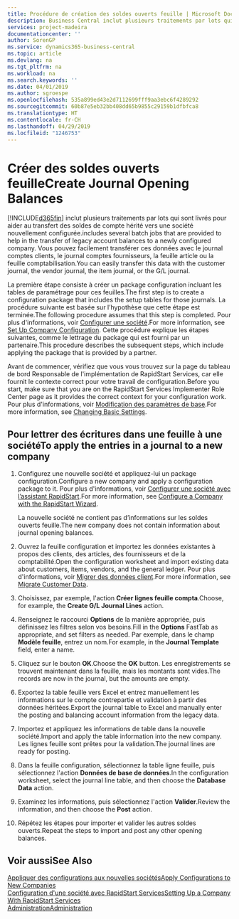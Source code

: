 ```yaml
---
title: Procédure de création des soldes ouverts feuille | Microsoft Docs
description: Business Central inclut plusieurs traitements par lots qui sont livrés pour aider au transfert des soldes de compte hérité vers une société nouvellement configurée. Vous pouvez facilement transférer ces données avec des validations de feuille.
services: project-madeira
documentationcenter: ''
author: SorenGP
ms.service: dynamics365-business-central
ms.topic: article
ms.devlang: na
ms.tgt_pltfrm: na
ms.workload: na
ms.search.keywords: ''
ms.date: 04/01/2019
ms.author: sgroespe
ms.openlocfilehash: 535a899ed43e2d7112699fff9aa3ebc6f4289292
ms.sourcegitcommit: 60b87e5eb32bb408dd65b9855c29159b1dfbfca8
ms.translationtype: HT
ms.contentlocale: fr-CH
ms.lasthandoff: 04/29/2019
ms.locfileid: "1246753"
---
```

# <a name="create-journal-opening-balances"></a><span data-ttu-id="85bdd-104">Créer des soldes ouverts feuille</span><span class="sxs-lookup"><span data-stu-id="85bdd-104">Create Journal Opening Balances</span></span>
[!INCLUDE[d365fin](includes/d365fin_md.md)] <span data-ttu-id="85bdd-105">inclut plusieurs traitements par lots qui sont livrés pour aider au transfert des soldes de compte hérité vers une société nouvellement configurée.</span><span class="sxs-lookup"><span data-stu-id="85bdd-105">includes several batch jobs that are provided to help in the transfer of legacy account balances to a newly configured company.</span></span> <span data-ttu-id="85bdd-106">Vous pouvez facilement transférer ces données avec le journal comptes clients, le journal comptes fournisseurs, la feuille article ou la feuille comptabilisation.</span><span class="sxs-lookup"><span data-stu-id="85bdd-106">You can easily transfer this data with the customer journal, the vendor journal, the item journal, or the G/L journal.</span></span>

<span data-ttu-id="85bdd-107">La première étape consiste à créer un package configuration incluant les tables de paramétrage pour ces feuilles.</span><span class="sxs-lookup"><span data-stu-id="85bdd-107">The first step is to create a configuration package that includes the setup tables for those journals.</span></span> <span data-ttu-id="85bdd-108">La procédure suivante est basée sur l’hypothèse que cette étape est terminée.</span><span class="sxs-lookup"><span data-stu-id="85bdd-108">The following procedure assumes that this step is completed.</span></span> <span data-ttu-id="85bdd-109">Pour plus d'informations, voir [Configurer une société](admin-set-up-company-configuration.md).</span><span class="sxs-lookup"><span data-stu-id="85bdd-109">For more information, see [Set Up Company Configuration](admin-set-up-company-configuration.md).</span></span> <span data-ttu-id="85bdd-110">Cette procédure explique les étapes suivantes, comme le lettrage du package qui est fourni par un partenaire.</span><span class="sxs-lookup"><span data-stu-id="85bdd-110">This procedure describes the subsequent steps, which include applying the package that is provided by a partner.</span></span>  

<span data-ttu-id="85bdd-111">Avant de commencer, vérifiez que vous vous trouvez sur la page du tableau de bord Responsable de l'implémentation de RapidStart Services, car elle fournit le contexte correct pour votre travail de configuration.</span><span class="sxs-lookup"><span data-stu-id="85bdd-111">Before you start, make sure that you are on the RapidStart Services Implementer Role Center page as it provides the correct context for your configuration work.</span></span> <span data-ttu-id="85bdd-112">Pour plus d'informations, voir [Modification des paramètres de base](ui-change-basic-settings.md).</span><span class="sxs-lookup"><span data-stu-id="85bdd-112">For more information, see [Changing Basic Settings](ui-change-basic-settings.md).</span></span>

## <a name="to-apply-the-entries-in-a-journal-to-a-new-company"></a><span data-ttu-id="85bdd-113">Pour lettrer des écritures dans une feuille à une société</span><span class="sxs-lookup"><span data-stu-id="85bdd-113">To apply the entries in a journal to a new company</span></span>  
1. <span data-ttu-id="85bdd-114">Configurez une nouvelle société et appliquez-lui un package configuration.</span><span class="sxs-lookup"><span data-stu-id="85bdd-114">Configure a new company and apply a configuration package to it.</span></span> <span data-ttu-id="85bdd-115">Pour plus d'informations, voir [Configurer une société avec l’assistant RapidStart](admin-how-to-configure-a-company-with-the-rapidstart-wizard.md).</span><span class="sxs-lookup"><span data-stu-id="85bdd-115">For more information, see [Configure a Company with the RapidStart Wizard](admin-how-to-configure-a-company-with-the-rapidstart-wizard.md).</span></span>  

    <span data-ttu-id="85bdd-116">La nouvelle société ne contient pas d’informations sur les soldes ouverts feuille.</span><span class="sxs-lookup"><span data-stu-id="85bdd-116">The new company does not contain information about journal opening balances.</span></span>  

2. <span data-ttu-id="85bdd-117">Ouvrez la feuille configuration et importez les données existantes à propos des clients, des articles, des fournisseurs et de la comptabilité.</span><span class="sxs-lookup"><span data-stu-id="85bdd-117">Open the configuration worksheet and import existing data about customers, items, vendors, and the general ledger.</span></span> <span data-ttu-id="85bdd-118">Pour plus d'informations, voir [Migrer des données client](admin-migrate-customer-data.md).</span><span class="sxs-lookup"><span data-stu-id="85bdd-118">For more information, see [Migrate Customer Data](admin-migrate-customer-data.md).</span></span>  
3. <span data-ttu-id="85bdd-119">Choisissez, par exemple, l'action **Créer lignes feuille compta**.</span><span class="sxs-lookup"><span data-stu-id="85bdd-119">Choose, for example, the **Create G/L Journal Lines** action.</span></span>  
4. <span data-ttu-id="85bdd-120">Renseignez le raccourci **Options** de la manière appropriée, puis définissez les filtres selon vos besoins.</span><span class="sxs-lookup"><span data-stu-id="85bdd-120">Fill in the **Options** FastTab as appropriate, and set filters as needed.</span></span> <span data-ttu-id="85bdd-121">Par exemple, dans le champ **Modèle feuille**, entrez un nom.</span><span class="sxs-lookup"><span data-stu-id="85bdd-121">For example, in the **Journal Template** field, enter a name.</span></span>  
5. <span data-ttu-id="85bdd-122">Cliquez sur le bouton **OK**.</span><span class="sxs-lookup"><span data-stu-id="85bdd-122">Choose the **OK** button.</span></span> <span data-ttu-id="85bdd-123">Les enregistrements se trouvent maintenant dans la feuille, mais les montants sont vides.</span><span class="sxs-lookup"><span data-stu-id="85bdd-123">The records are now in the journal, but the amounts are empty.</span></span>  
6. <span data-ttu-id="85bdd-124">Exportez la table feuille vers Excel et entrez manuellement les informations sur le compte contrepartie et validation à partir des données héritées.</span><span class="sxs-lookup"><span data-stu-id="85bdd-124">Export the journal table to Excel and manually enter the posting and balancing account information from the legacy data.</span></span>
7. <span data-ttu-id="85bdd-125">Importez et appliquez les informations de table dans la nouvelle société.</span><span class="sxs-lookup"><span data-stu-id="85bdd-125">Import and apply the table information into the new company.</span></span> <span data-ttu-id="85bdd-126">Les lignes feuille sont prêtes pour la validation.</span><span class="sxs-lookup"><span data-stu-id="85bdd-126">The journal lines are ready for posting.</span></span>  
8. <span data-ttu-id="85bdd-127">Dans la feuille configuration, sélectionnez la table ligne feuille, puis sélectionnez l'action **Données de base de données**.</span><span class="sxs-lookup"><span data-stu-id="85bdd-127">In the configuration worksheet, select the journal line table, and then choose the **Database Data** action.</span></span>  
9. <span data-ttu-id="85bdd-128">Examinez les informations, puis sélectionnez l'action **Valider**.</span><span class="sxs-lookup"><span data-stu-id="85bdd-128">Review the information, and then choose the **Post** action.</span></span>  
10. <span data-ttu-id="85bdd-129">Répétez les étapes pour importer et valider les autres soldes ouverts.</span><span class="sxs-lookup"><span data-stu-id="85bdd-129">Repeat the steps to import and post any other opening balances.</span></span>  

## <a name="see-also"></a><span data-ttu-id="85bdd-130">Voir aussi</span><span class="sxs-lookup"><span data-stu-id="85bdd-130">See Also</span></span>  
[<span data-ttu-id="85bdd-131">Appliquer des configurations aux nouvelles sociétés</span><span class="sxs-lookup"><span data-stu-id="85bdd-131">Apply Configurations to New Companies</span></span>](admin-apply-configuration-to-new-companies.md)  
[<span data-ttu-id="85bdd-132">Configuration d'une société avec RapidStart Services</span><span class="sxs-lookup"><span data-stu-id="85bdd-132">Setting Up a Company With RapidStart Services</span></span>](admin-set-up-a-company-with-rapidstart.md)  
[<span data-ttu-id="85bdd-133">Administration</span><span class="sxs-lookup"><span data-stu-id="85bdd-133">Administration</span></span>](admin-setup-and-administration.md)
